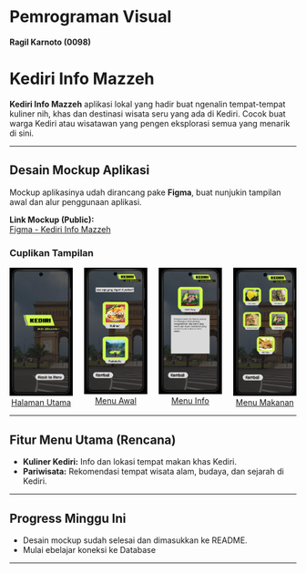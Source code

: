 # Pemrograman Visual  
**Ragil Karnoto (0098)**

# Kediri Info Mazzeh

**Kediri Info Mazzeh** aplikasi lokal yang hadir buat ngenalin tempat-tempat kuliner nih, khas dan destinasi wisata seru yang ada di Kediri. Cocok buat warga Kediri atau wisatawan yang pengen eksplorasi semua yang menarik di sini.

---

## Desain Mockup Aplikasi

Mockup aplikasinya udah dirancang pake **Figma**, buat nunjukin tampilan awal dan alur penggunaan aplikasi.

 **Link Mockup (Public):**  
[Figma - Kediri Info Mazzeh](https://www.figma.com/proto/Wsp4Oqj9kb8vP0Zbgq9kFc/0098_Ragil-Karnoto?node-id=2-4&t=xRAVCeNpwb1oJs4M-1)


### Cuplikan Tampilan

<p align="left" style="display: flex; justify-content: flex-start; gap: 20px;">
  <a href="Aplikasi Kediri Mazzeh/Asset/Gambar/mockup-preview1.png" target="_blank" style="text-align: center;">
    <img src="Aplikasi Kediri Mazzeh/Asset/Gambar/Home Kediri Info Mazzeh.png" alt="Home Kediri Info Mazzeh.png" width="200">
    <br>Halaman Utama
  </a>
  <a href="Aplikasi Kediri Mazzeh/Asset/Gambar/mockup-preview2.png" target="_blank" style="text-align: center;">
    <img src="Aplikasi Kediri Mazzeh/Asset/Gambar/Menu Awal.png" alt="Menu Awal.png" width="200">
    <br>Menu Awal
  </a>
  <a href="Aplikasi Kediri Mazzeh/Asset/Gambar/mockup-preview3.png" target="_blank" style="text-align: center;">
    <img src="Aplikasi Kediri Mazzeh/Asset/Gambar/Menu Info.png" alt="Menu Info.png" width="200">
    <br>Menu Info
  </a>
  <a href="Aplikasi Kediri Mazzeh/Asset/Gambar/mockup-preview4.png" target="_blank" style="text-align: center;">
    <img src="Aplikasi Kediri Mazzeh/Asset/Gambar/Menu Makanan.png" alt="Menu Makanan.png" width="200">
    <br>Menu Makanan
  </a>
</p>


---

##  Fitur Menu Utama (Rencana)

-  **Kuliner Kediri:** Info dan lokasi tempat makan khas Kediri.  
-  **Pariwisata:** Rekomendasi tempat wisata alam, budaya, dan sejarah di Kediri.  

---

## Progress Minggu Ini

- Desain mockup sudah selesai dan dimasukkan ke README.  
- Mulai ebelajar koneksi ke Database

---


